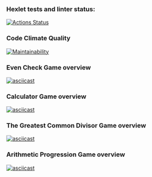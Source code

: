 ### Hexlet tests and linter status:

[![Actions Status](https://github.com/Sergey-ET/js-starter-project-44/workflows/hexlet-check/badge.svg)](https://github.com/Sergey-ET/js-starter-project-44/actions)

### Code Climate Quality

[![Maintainability](https://api.codeclimate.com/v1/badges/bd510ba4d4c3fad93f4b/maintainability)](https://codeclimate.com/github/Sergey-ET/js-starter-project-44/maintainability)

### Even Check Game overview

[![asciicast](https://asciinema.org/a/G11W9tWxBeakMRqUoWGFBei34.svg)](https://asciinema.org/a/G11W9tWxBeakMRqUoWGFBei34)

### Calculator Game overview

[![asciicast](https://asciinema.org/a/lOKWdKCsCX0i5jT52R0IomnPf.svg)](https://asciinema.org/a/lOKWdKCsCX0i5jT52R0IomnPf)

### The Greatest Common Divisor Game overview

[![asciicast](https://asciinema.org/a/BhgTB9YAaVsPgSho6EZ3zaoth.svg)](https://asciinema.org/a/BhgTB9YAaVsPgSho6EZ3zaoth)

### Arithmetic Progression Game overview

[![asciicast](https://asciinema.org/a/UeKESmn7og2aSFPnLKjOmeYyK.svg)](https://asciinema.org/a/UeKESmn7og2aSFPnLKjOmeYyK)
